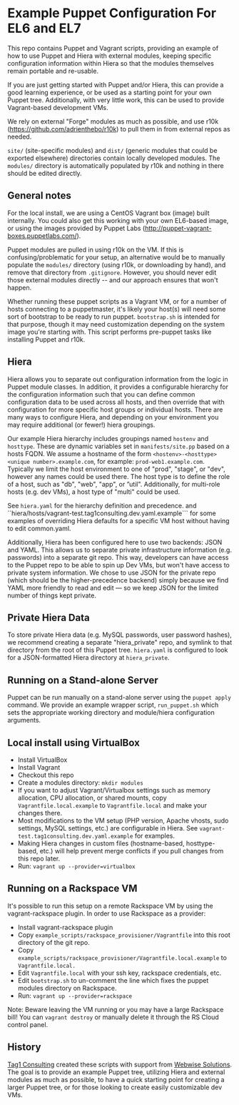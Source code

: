 Example Puppet Configuration For EL6 and EL7
============================================
This repo contains Puppet and Vagrant scripts, providing an example of how to use Puppet and Hiera with external modules, keeping specific configuration information within Hiera so that the modules themselves remain portable and re-usable.

If you are just getting started with Puppet and/or Hiera, this can provide a good learning experience, or be used as a starting point for your own Puppet tree.  Additionally, with very little work, this can be used to provide Vagrant-based development VMs.

We rely on external "Forge" modules as much as possible, and use r10k (https://github.com/adrienthebo/r10k) to pull them in from external repos as needed.

```site/``` (site-specific modules) and ```dist/``` (generic modules that could be exported elsewhere)  directories contain locally developed modules. The ```modules/``` directory is automatically populated by r10k and nothing in there should be edited directly.

General notes
-------------
For the local install, we are using a CentOS Vagrant box (image) built internally. You could also get this working with your own EL6-based image, or using the images provided by Puppet Labs (http://puppet-vagrant-boxes.puppetlabs.com/).

Puppet modules are pulled in using r10k on the VM. If this is confusing/problematic for your setup, an alternative would be to manually populate the ```modules/``` directory (using r10k, or downloading by hand), and remove that directory from ```.gitignore```. However, you should never edit those external modules directly -- and our approach ensures that won't happen.

Whether running these puppet scripts as a Vagrant VM, or for a number of hosts connecting to a puppetmaster, it's likely your host(s) will need some sort of bootstrap to be ready to run puppet. ```bootstrap.sh``` is intended for that purpose, though it may need customization depending on the system image you're starting with. This script performs pre-puppet tasks like installing Puppet and r10k.

Hiera
-----
Hiera allows you to separate out configuration information from the logic in Puppet module classes. In addition, it provides a configurable hierarchy for the configuration information such that you can define common configuration data to be used across all hosts, and then override that with configuration for more specific host groups or individual hosts. There are many ways to configure Hiera, and depending on your environment you may require additional (or fewer!) hiera groupings.

Our example Hiera hierarchy includes groupings named ```hostenv``` and ```hosttype```. These are dynamic variables set in ```manifests/site.pp``` based on a hosts FQDN. We assume a hostname of the form ```<hostenv>-<hosttype><unique number>.example.com```, for example: ```prod-web1.example.com```. Typically we limit the host environment to one of "prod", "stage", or "dev", however any names could be used there. The host type is to define the role of a host, such as "db", "web", "app", or ”util". Additionally, for multi-role hosts (e.g. dev VMs), a host type of "multi" could be used.

See ```hiera.yaml``` for the hierarchy definition and precedence. and ``hiera/hosts/vagrant-test.tag1consulting.dev.yaml.example``` for some examples of overriding Hiera defaults for a specific VM host without having to edit common.yaml.

Additionally, Hiera has been configured here to use two backends: JSON and YAML. This allows us to separate private infrastructure information (e.g. passwords) into a separate git repo. This way, developers can have access to the Puppet repo to be able to spin up Dev VMs, but won't have access to private system information. We chose to use JSON for the private repo (which should be the higher-precedence backend) simply because we find YAML more friendly to read and edit — so we keep JSON for the limited number of things kept private.

Private Hiera Data
------------------
To store private Hiera data (e.g. MySQL passwords, user password hashes), we recommend creating a separate "hiera_private" repo, and symlink to that directory from the root of this Puppet tree. ```hiera.yaml``` is configured to look for a JSON-formatted Hiera directory at ```hiera_private```.

Running on a Stand-alone Server
-------------------------------
Puppet can be run manually on a stand-alone server using the ```puppet apply``` command.  We provide an example wrapper script, ```run_puppet.sh``` which sets the appropriate working directory and module/hiera configuration arguments.

Local install using VirtualBox
------------------------------
 * Install VirtualBox
 * Install Vagrant
 * Checkout this repo
 * Create a modules directory: ```mkdir modules```
 * If you want to adjust Vagrant/Virtualbox settings such as memory allocation, CPU allocation, or shared mounts, copy ```Vagrantfile.local.example``` to ```Vagrantfile.local``` and make your changes there.
 * Most modifications to the VM setup (PHP version, Apache vhosts, sudo settings, MySQL settings, etc.) are configurable in Hiera. See ```vagrant-test.tag1consulting.dev.yaml.example``` for examples.
 * Making Hiera changes in custom files (hostname-based, hosttype-based, etc.) will help prevent merge conflicts if you pull changes from this repo later.
 * Run: ```vagrant up --provider=virtualbox```

Running on a Rackspace VM
-------------------------
It's possible to run this setup on a remote Rackspace VM by using the vagrant-rackspace plugin. In order to use Rackspace as a provider:
 * Install vagrant-rackspace plugin
 * Copy ```example_scripts/rackspace_provisioner/Vagrantfile``` into this root directory of the git repo.
 * Copy ```example_scripts/rackspace_provisioner/Vagrantfile.local.example``` to ```Vagrantfile.local.```
 * Edit ```Vagrantfile.local``` with your ssh key, rackspace credentials, etc.
 * Edit ```bootstrap.sh``` to un-comment the line which fixes the puppet modules directory on Rackspace.
 * Run: ```vagrant up --provider=rackspace```

Note: Beware leaving the VM running or you may have a large Rackspace bill! You can ```vagrant destroy``` or manually delete it through the RS Cloud control panel.

History
-------
[Tag1 Consulting](http://tag1consulting.com) created these scripts with support from [Webwise Solutions](http://webwiseone.com). The goal is to provide an example Puppet tree, utilizing Hiera and external modules as much as possible, to have a quick starting point for creating a larger Puppet tree, or for those looking to create easily customizable dev VMs.
